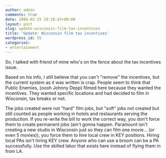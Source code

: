 ```yaml
---
author: admin
comments: true
date: 2009-02-25 19:18:43+00:00
layout: post
slug: update-wisconsin-film-tax-incentives
title: 'Update: Wisconsin film tax incentives'
wordpress_id: 55
categories:
- entertainment
---
```


So, I talked with friend of mine who's on the fence about the tax incentives issue.

Based on his info, I still believe that you can't "remove" the incentives, but the current system as it was written is crap. People seem to think that Public Enemies, (oooh Johnny Depp) filmed here because they wanted the incentives. They wanted specific locations and had decided to film in Wisconsin, tax breaks or not. 

The jobs created were not "hard" film jobs, but "soft" jobs not created but still counted as people working in hotels and restaurants serving the production. If you re-write the bill to work the correct way, you don't force them to create permanent jobs (ain't gonna happen. Paramount isn't creating a new studio in Wisconsin just so they can film one movie... (or even 5 movies)), you force them to hire local crew in KEY positions. Hiring local PAs isn't hiring KEY crew. Anyone who can use a broom can be a PA successfully. Use the skilled labor that exists here instead of flying them in from LA.
